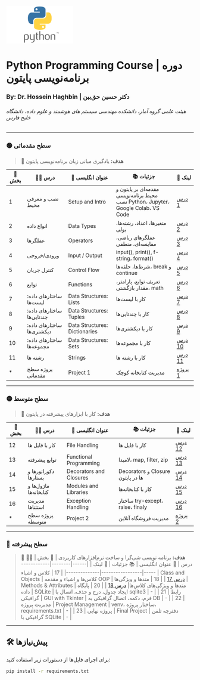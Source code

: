 <img src="images/Python-logo.png" alt="Python Course" width="180" height="100">

# Python Programming Course | دوره برنامه‌نویسی پایتون

### By: Dr. Hossein Haghbin | دکتر حسین حق‌بین 

###### هیئت علمی گروه آمار، دانشکده مهندسی سیستم های هوشمند و علوم داده، دانشگاه خلیج فارس

---

### 🟢 سطح مقدماتی
> 🎯 **هدف:** یادگیری مبانی زبان برنامه‌نویسی پایتون


| 🔢 بخش | 🧑‍🏫 درس | 📝 عنوان انگلیسی | 📚 جزئیات | 🔗 لینک |
|------|--------|-----------------|-----------------|--------------|
| 1 | نصب و معرفی محیط | Setup and Intro | مقدمه‌ای بر پایتون و محیط برنامه‌نویسی<br/>نصب Python، Jupyter، Google Colab، VS Code |[درس 1](https://github.com/haghbinh/Python-Course/blob/master/Notebooks/sec1_setup_intro.ipynb)|
| 2 | انواع داده | Data Types | متغیرها، اعداد، رشته‌ها، بولی|[درس 2](https://github.com/haghbinh/Python-Course/blob/master/Notebooks/sec2_Data_Types.ipynb)|
| 3 | عملگرها | Operators | عملگرهای ریاضی، مقایسه‌ای، منطقی | [درس 3](https://github.com/haghbinh/Python-Course/blob/master/Notebooks/sec3_operators.ipynb) |
| 4 | ورودی/خروجی | Input / Output | input(), print(), f-string، format() | [درس 4](https://github.com/haghbinh/Python-Course/blob/master/Notebooks/sec4_input_output.ipynb)  |
| 5 | کنترل جریان | Control Flow | شرط‌ها، حلقه‌ها، break و continue | [درس 5](https://github.com/haghbinh/Python-Course/blob/master/Notebooks/sec5_Control_Flow.ipynb)  |
| 6 | توابع | Functions | تعریف توابع، پارامتر، مقدار بازگشتی، math | [درس 6](https://github.com/haghbinh/Python-Course/blob/master/Notebooks/sec6_Functions.ipynb)  |
| 7 |  ساختارهای داده: لیست‌ها | Data Structures: Lists | کار با لیست‌ها | [درس 7](https://github.com/haghbinh/Python-Course/blob/master/Notebooks/sec7_Data_Structures_list.ipynb)  |
| 8 |  ساختارهای داده: چندتایی‌ها | Data Structures: Tuples | کار با چندتایی‌ها | [درس 8](https://github.com/haghbinh/Python-Course/blob/master/Notebooks/sec8_Data_Structures_tuples.ipynb)  |
| 9 |  ساختارهای داده: دیکشنری‌ها | Data Structures: Dictionaries | کار با دیکشنری‌ها | [درس 9](https://github.com/haghbinh/Python-Course/blob/master/Notebooks/sec9_Data_Structures_Dictionaries.ipynb)  |
| 10 |  ساختارهای داده: مجموعه‌ها | Data Structures: Sets | کار با مجموعه‌ها | [درس 10](https://github.com/haghbinh/Python-Course/blob/master/Notebooks/sec10_Data_Structures_sets.ipynb)  |
| 11 |  رشته ها| Strings | کار با رشته ها | [درس 11](https://github.com/haghbinh/Python-Course/blob/master/Notebooks/sec11_strings.ipynb)  |
| * | پروژه سطح مقدماتی | Project 1 | مدیریت کتابخانه کوچک | [پروژه 1](https://github.com/haghbinh/Python-Course/blob/master/Notebooks/proj1.ipynb)  |


---

### 🟡 سطح متوسط
> 🎯 **هدف:** کار با ابزارهای پیشرفته در پایتون

| 🔢 بخش | 🧑‍🏫 درس | 📝 عنوان انگلیسی | 📚 جزئیات | 🔗 لینک |
|------|--------|-----------------|-----------------|--------------|
| 12 |  کار با فایل ها | File Handling | کار با فایل ها | [درس 12](https://github.com/haghbinh/Python-Course/blob/master/Notebooks/sec12_File_Handling.ipynb)  |
| 13 | توابع پیشرفته | Functional Programming | لامبدا، map, filter, zip | [درس 13](https://github.com/haghbinh/Python-Course/blob/master/Notebooks/sec13_Functional_Programming.ipynb) |
| 14 | دکوراتورها و بستارها | Decorators and Closures | Decorators و Closure ها در پایتون | [درس 14](https://github.com/haghbinh/Python-Course/blob/master/Notebooks/sec14_Decoders_Closure.ipynb) |
| 15 | ماژول‌ها و کتابخانه‌ها | Modules and Libraries | کار با کتابخانه‌ها | [درس 15](https://github.com/haghbinh/Python-Course/blob/master/Notebooks/sec15_Modules_Libraries.ipynb) |
| 16 | مدیریت استثناها | Exception Handling | ساختار try-except، raise، finaly | [درس 16](https://github.com/haghbinh/Python-Course/blob/master/Notebooks/sec16_Exception_Handling.ipynb) |
| * | پروژه سطح متوسطه | Project 2 | مدیریت  فروشگاه آنلاین | [پروژه 2](https://github.com/haghbinh/Python-Course/blob/master/Notebooks/proj2.ipynb)  |


---

### 🔵 سطح پیشرفته
> 🎯 **هدف:** برنامه نویسی شی‌گرا و ساخت نرم‌افزارهای کاربردی
| 🔢 بخش | 🧑‍🏫 درس | 📝 عنوان انگلیسی | 📚 جزئیات | 🔗 لینک |
|------|--------|-----------------|-----------------|--------------|
| 17 | کلاس و اشیاء | Class and Objects | کلاس‌ها و اشیاء و مقدمه OOP | [درس 17](https://github.com/haghbinh/Python-Course/blob/master/Notebooks/sec17_Class_Object.ipynb) |
| 18 | متدها و ویژگی‌ها | Methods & Attributes | متدها و ویژگی‌های کلاس‌ها| [درس 18](https://github.com/haghbinh/Python-Course/blob/master/Notebooks/sec18_Methods_Attributes.ipynb) |
| 20 | پایگاه داده | SQLite | ایجاد جدول، درج و حذف، اتصال با sqlite3 | - |
| 21 | رابط گرافیکی | GUI with Tkinter | فرم، دکمه، اتصال گرافیکی به DB | - |
| 22 | مدیریت پروژه | Project Management | venv، ساختار پروژه، requirements.txt | - |
| 23 | پروژه نهایی | Final Project | دفترچه تلفن گرافیکی با SQLite | - |


---

## 🛠 پیش‌نیازها

برای اجرای فایل‌ها از دستورات زیر استفاده کنید:

```bash
pip install -r requirements.txt
```

